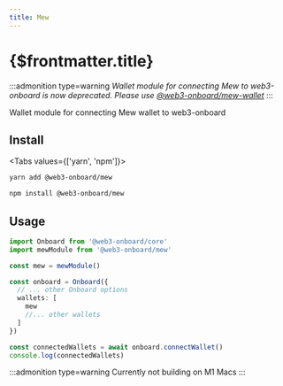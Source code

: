 ```yaml
---
title: Mew
---
```


# {$frontmatter.title}

:::admonition type=warning
_Wallet module for connecting Mew to web3-onboard is now deprecated. Please use [@web3-onboard/mew-wallet](../../wallets/mewwallet.md)_
:::

Wallet module for connecting Mew wallet to web3-onboard

## Install

<Tabs values={['yarn', 'npm']}>
<TabPanel value="yarn">

```sh copy
yarn add @web3-onboard/mew
```

  </TabPanel>
  <TabPanel value="npm">

```sh copy
npm install @web3-onboard/mew
```

  </TabPanel>
</Tabs>

## Usage

```typescript
import Onboard from '@web3-onboard/core'
import mewModule from '@web3-onboard/mew'

const mew = mewModule()

const onboard = Onboard({
  // ... other Onboard options
  wallets: [
    mew
    //... other wallets
  ]
})

const connectedWallets = await onboard.connectWallet()
console.log(connectedWallets)
```

:::admonition type=warning
Currently not building on M1 Macs
:::
